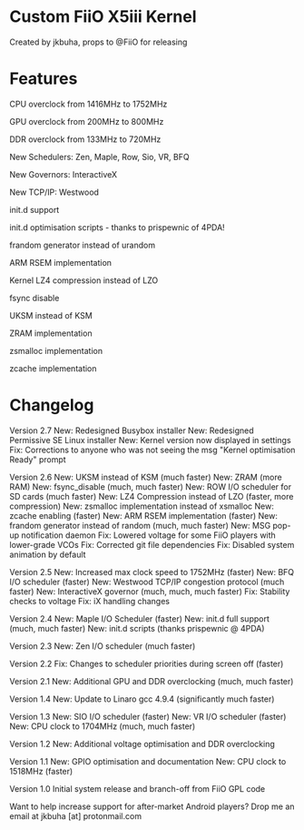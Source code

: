 # Custom FiiO X5iii Kernel
Created by jkbuha, props to @FiiO for releasing

Features
=========

CPU overclock from 1416MHz to 1752MHz

GPU overclock from 200MHz to 800MHz

DDR overclock from 133MHz to 720MHz

New Schedulers: Zen, Maple, Row, Sio, VR, BFQ

New Governors: InteractiveX

New TCP/IP: Westwood

init.d support

init.d optimisation scripts - thanks to prispewnic of 4PDA!

frandom generator instead of urandom

ARM RSEM implementation

Kernel LZ4 compression instead of LZO

fsync disable

UKSM instead of KSM

ZRAM implementation

zsmalloc implementation

zcache implementation

Changelog
=========

Version 2.7
New: Redesigned Busybox installer
New: Redesigned Permissive SE Linux installer
New: Kernel version now displayed in settings
Fix: Corrections to anyone who was not seeing the msg "Kernel optimisation Ready" prompt

Version 2.6
New: UKSM instead of KSM (much faster)
New: ZRAM (more RAM)
New: fsync_disable (much, much faster)
New: ROW I/O scheduler for SD cards (much faster)
New: LZ4 Compression instead of LZO (faster, more compression)
New: zsmalloc implementation instead of xsmalloc
New: zcache enabling (faster)
New: ARM RSEM implementation (faster)
New: frandom generator instead of random (much, much faster)
New: MSG pop-up notification daemon
Fix: Lowered voltage for some FiiO players with lower-grade VCOs
Fix: Corrected git file dependencies
Fix: Disabled system animation by default

Version 2.5
New: Increased max clock speed to 1752MHz (faster)
New: BFQ I/O scheduler (faster)
New: Westwood TCP/IP congestion protocol (much faster)
New: InteractiveX governor (much, much, much faster)
Fix: Stability checks to voltage
Fix: iX handling changes

Version 2.4
New: Maple I/O Scheduler (faster)
New: init.d full support (much, much faster)
New: init.d scripts (thanks prispewnic @ 4PDA)

Version 2.3
New: Zen I/O scheduler (much faster)

Version 2.2
Fix: Changes to scheduler priorities during screen off (faster)

Version 2.1
New: Additional GPU and DDR overclocking (much, much faster)

Version 1.4
New: Update to Linaro gcc 4.9.4 (significantly much faster)

Version 1.3
New: SIO I/O scheduler (faster)
New: VR I/O scheduler (faster)
New: CPU clock to 1704MHz (much, much faster)

Version 1.2
New: Additional voltage optimisation and DDR overclocking

Version 1.1
New: GPIO optimisation and documentation
New: CPU clock to 1518MHz (faster)

Version 1.0
Initial system release and branch-off from FiiO GPL code


Want to help increase support for after-market Android players? 
Drop me an email at jkbuha [at] protonmail.com

